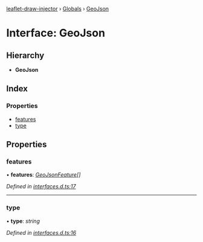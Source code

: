 [leaflet-draw-injector](../README.md) › [Globals](../globals.md) › [GeoJson](geojson.md)

# Interface: GeoJson

## Hierarchy

* **GeoJson**

## Index

### Properties

* [features](geojson.md#features)
* [type](geojson.md#type)

## Properties

###  features

• **features**: *[GeoJsonFeature](geojsonfeature.md)[]*

*Defined in [interfaces.d.ts:17](https://github.com/OpenCIAg/Ngx-Leaflet-Draw-Injector/blob/36832d2/projects/ngx-leaflet-draw-injector/src/lib/interfaces.d.ts#L17)*

___

###  type

• **type**: *string*

*Defined in [interfaces.d.ts:16](https://github.com/OpenCIAg/Ngx-Leaflet-Draw-Injector/blob/36832d2/projects/ngx-leaflet-draw-injector/src/lib/interfaces.d.ts#L16)*

